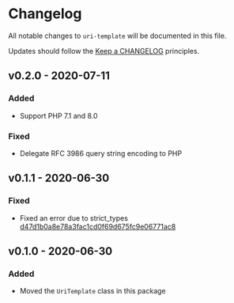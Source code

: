 # Changelog

All notable changes to `uri-template` will be documented in this file.

Updates should follow the [Keep a CHANGELOG](http://keepachangelog.com/) principles.

## v0.2.0 - 2020-07-11

### Added
- Support PHP 7.1 and 8.0

### Fixed
- Delegate RFC 3986 query string encoding to PHP

## v0.1.1 - 2020-06-30

### Fixed
- Fixed an error due to strict_types [d47d1b0a8e78a3fac1cd0f69d675fc9e06771ac8](https://github.com/guzzle/uri-template/commit/d47d1b0a8e78a3fac1cd0f69d675fc9e06771ac8)

## v0.1.0 - 2020-06-30

### Added
- Moved the `UriTemplate` class in this package
